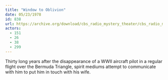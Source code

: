 ```yaml
---
title: "Window to Oblivion"
date: 05/23/1978
id: 838
url: https://archive.org/download/cbs_radio_mystery_theater/cbs_radio_mystery_theater-0801-0850.zip/cbs_radio_mystery_theater-0801-0850%2Fcbsrmt_0838_window_to_oblivion.mp3
actors:
  - 151
  - 26
  - 38
  - 299
---
```

Thirty long years after the disappearance of a WWII aircraft pilot in a regular flight over the Bermuda Triangle, spirit mediums attempt to communicate with him to put him in touch with his wife.